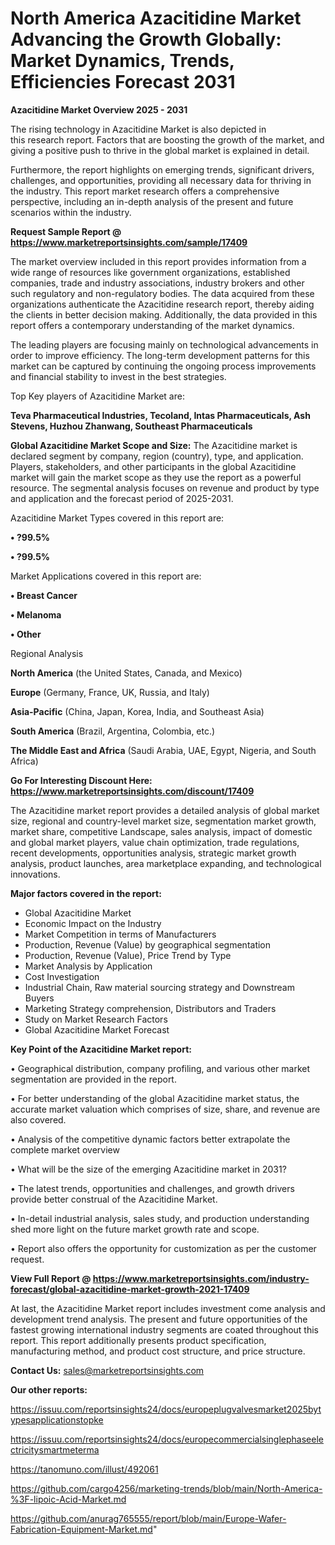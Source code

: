 # North America Azacitidine Market Advancing the Growth Globally: Market Dynamics, Trends, Efficiencies Forecast 2031

<Strong> Azacitidine Market Overview 2025 - 2031</strong>

The rising technology in Azacitidine Market is also depicted in this research report. Factors that are boosting the growth of the market, and giving a positive push to thrive in the global market is explained in detail.

Furthermore, the report highlights on emerging trends, significant drivers, challenges, and opportunities, providing all necessary data for thriving in the industry. This report market research offers a comprehensive perspective, including an in-depth analysis of the present and future scenarios within the industry.

<strong>Request Sample Report @ <a href=https://www.marketreportsinsights.com/sample/17409>https://www.marketreportsinsights.com/sample/17409</a></strong>

The market overview included in this report provides information from a wide range of resources like government organizations, established companies, trade and industry associations, industry brokers and other such regulatory and non-regulatory bodies. The data acquired from these organizations authenticate the Azacitidine research report, thereby aiding the clients in better decision making. Additionally, the data provided in this report offers a contemporary understanding of the market dynamics.

The leading players are focusing mainly on technological advancements in order to improve efficiency. The long-term development patterns for this market can be captured by continuing the ongoing process improvements and financial stability to invest in the best strategies.

Top Key players of Azacitidine Market are:

<strong>Teva Pharmaceutical Industries, Tecoland, Intas Pharmaceuticals, Ash Stevens, Huzhou Zhanwang, Southeast Pharmaceuticals</strong>

<strong><b>Global Azacitidine Market Scope and Size:</b></strong>
The Azacitidine market is declared segment by company, region (country), type, and application. Players, stakeholders, and other participants in the global Azacitidine market will gain the market scope as they use the report as a powerful resource. The segmental analysis focuses on revenue and product by type and application and the forecast period of 2025-2031.

Azacitidine Market Types covered in this report are:

<strong>• ?99.5%

• ?99.5%</strong>

Market Applications covered in this report are:

<strong>• Breast Cancer

• Melanoma

• Other</strong> 

Regional Analysis

<strong>North America</strong> (the United States, Canada, and Mexico)

<strong>Europe</strong> (Germany, France, UK, Russia, and Italy)

<strong>Asia-Pacific</strong> (China, Japan, Korea, India, and Southeast Asia)

<strong>South America</strong> (Brazil, Argentina, Colombia, etc.)

<strong>The Middle East and Africa</strong> (Saudi Arabia, UAE, Egypt, Nigeria, and South Africa)

<strong>Go For Interesting Discount Here: <a href=https://www.marketreportsinsights.com/discount/17409>https://www.marketreportsinsights.com/discount/17409</a></strong>

The Azacitidine market report provides a detailed analysis of global market size, regional and country-level market size, segmentation market growth, market share, competitive Landscape, sales analysis, impact of domestic and global market players, value chain optimization, trade regulations, recent developments, opportunities analysis, strategic market growth analysis, product launches, area marketplace expanding, and technological innovations.

<strong><b>Major factors covered in the report:</b></strong>
<ul>
  <li>Global Azacitidine Market </li>
  <li>Economic Impact on the Industry</li>
  <li>Market Competition in terms of Manufacturers</li>
  <li>Production, Revenue (Value) by geographical segmentation</li>
  <li>Production, Revenue (Value), Price Trend by Type</li>
  <li>Market Analysis by Application</li>
  <li>Cost Investigation</li>
  <li>Industrial Chain, Raw material sourcing strategy and Downstream Buyers</li>
  <li>Marketing Strategy comprehension, Distributors and Traders</li>
  <li>Study on Market Research Factors</li>
  <li>Global Azacitidine Market Forecast</li>
</ul>

<strong><b>Key Point of the Azacitidine Market report:</b></strong>

• Geographical distribution, company profiling, and various other market segmentation are provided in the report.

• For better understanding of the global Azacitidine market status, the accurate market valuation which comprises of size, share, and revenue are also covered.

• Analysis of the competitive dynamic factors better extrapolate the complete market overview

• What will be the size of the emerging Azacitidine market in 2031?

• The latest trends, opportunities and challenges, and growth drivers provide better construal of the Azacitidine Market.

• In-detail industrial analysis, sales study, and production understanding shed more light on the future market growth rate and scope.

• Report also offers the opportunity for customization as per the customer request.

<strong><b>View Full Report @ <a href=https://www.marketreportsinsights.com/industry-forecast/global-azacitidine-market-growth-2021-17409>https://www.marketreportsinsights.com/industry-forecast/global-azacitidine-market-growth-2021-17409</a></b></strong>


At last, the Azacitidine Market report includes investment come analysis and development trend analysis. The present and future opportunities of the fastest growing international industry segments are coated throughout this report. This report additionally presents product specification, manufacturing method, and product cost structure, and price structure.

<strong>Contact Us:</strong>
sales@marketreportsinsights.com

<strong>Our other reports:</strong>

<a href=https://issuu.com/reportsinsights24/docs/europeplugvalvesmarket2025bytypesapplicationstopke>https://issuu.com/reportsinsights24/docs/europeplugvalvesmarket2025bytypesapplicationstopke</a>

<a href=https://issuu.com/reportsinsights24/docs/europecommercialsinglephaseelectricitysmartmeterma>https://issuu.com/reportsinsights24/docs/europecommercialsinglephaseelectricitysmartmeterma</a>

<a href=https://tanomuno.com/illust/492061>https://tanomuno.com/illust/492061</a>

<a href=https://github.com/cargo4256/marketing-trends/blob/main/North-America-%3F-lipoic-Acid-Market.md>https://github.com/cargo4256/marketing-trends/blob/main/North-America-%3F-lipoic-Acid-Market.md</a>

<a href=https://github.com/anurag765555/report/blob/main/Europe-Wafer-Fabrication-Equipment-Market.md>https://github.com/anurag765555/report/blob/main/Europe-Wafer-Fabrication-Equipment-Market.md</a>"
